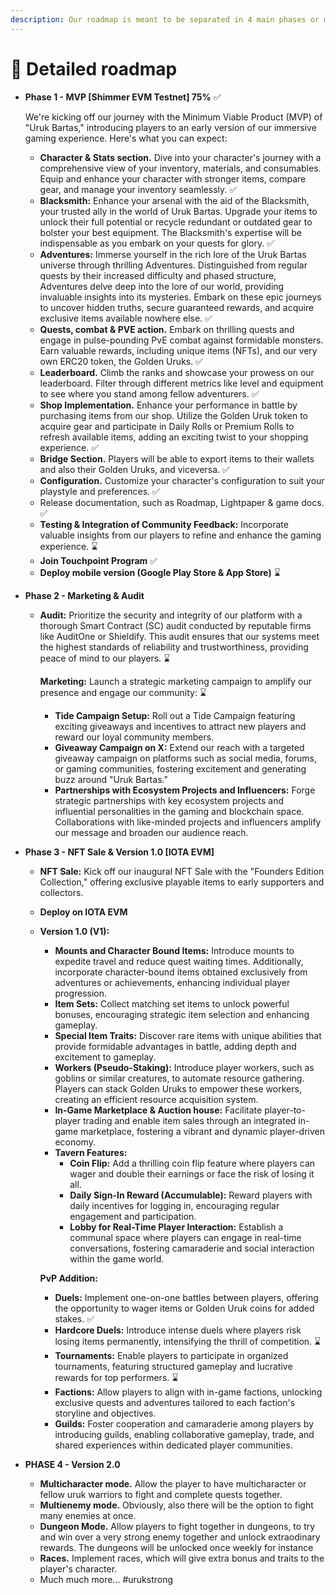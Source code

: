 ```yaml
---
description: Our roadmap is meant to be separated in 4 main phases or milestones.
---
```


# 📜 Detailed roadmap

*   **Phase 1 - MVP \[Shimmer EVM Testnet] 75%** ✅

    We're kicking off our journey with the Minimum Viable Product (MVP) of "Uruk Bartas," introducing players to an early version of our immersive gaming experience. Here's what you can expect:

    * **Character & Stats section.** Dive into your character's journey with a comprehensive view of your inventory, materials, and consumables. Equip and enhance your character with stronger items, compare gear, and manage your inventory seamlessly. ✅
    * **Blacksmith:** Enhance your arsenal with the aid of the Blacksmith, your trusted ally in the world of Uruk Bartas. Upgrade your items to unlock their full potential or recycle redundant or outdated gear to bolster your best equipment. The Blacksmith's expertise will be indispensable as you embark on your quests for glory. ✅
    * **Adventures:** Immerse yourself in the rich lore of the Uruk Bartas universe through thrilling Adventures. Distinguished from regular quests by their increased difficulty and phased structure, Adventures delve deep into the lore of our world, providing invaluable insights into its mysteries. Embark on these epic journeys to uncover hidden truths, secure guaranteed rewards, and acquire exclusive items available nowhere else. ✅
    * **Quests, combat & PVE action.** Embark on thrilling quests and engage in pulse-pounding PvE combat against formidable monsters. Earn valuable rewards, including unique items (NFTs), and our very own ERC20 token, the Golden Uruks. ✅
    * **Leaderboard.** Climb the ranks and showcase your prowess on our leaderboard. Filter through different metrics like level and equipment to see where you stand among fellow adventurers. ✅
    * **Shop Implementation.** Enhance your performance in battle by purchasing items from our shop. Utilize the Golden Uruk token to acquire gear and participate in Daily Rolls or Premium Rolls to refresh available items, adding an exciting twist to your shopping experience. ✅
    * **Bridge Section.** Players will be able to export items to their wallets and also their Golden Uruks, and viceversa. ✅
    * **Configuration.** Customize your character's configuration to suit your playstyle and preferences. ✅
    * Release documentation, such as Roadmap, Lightpaper & game docs. ✅
    * **Testing & Integration of Community Feedback:** Incorporate valuable insights from our players to refine and enhance the gaming experience. ⌛
    * **Join Touchpoint Program** ✅
    * **Deploy mobile version (Google Play Store & App Store)** ⌛
* **Phase 2 - Marketing & Audit**
  *   **Audit:** Prioritize the security and integrity of our platform with a thorough Smart Contract (SC) audit conducted by reputable firms like AuditOne or Shieldify. This audit ensures that our systems meet the highest standards of reliability and trustworthiness, providing peace of mind to our players. ⌛

      **Marketing:** Launch a strategic marketing campaign to amplify our presence and engage our community: ⌛

      * **Tide Campaign Setup:** Roll out a Tide Campaign featuring exciting giveaways and incentives to attract new players and reward our loyal community members.
      * **Giveaway Campaign on X:** Extend our reach with a targeted giveaway campaign on platforms such as social media, forums, or gaming communities, fostering excitement and generating buzz around "Uruk Bartas."
      * **Partnerships with Ecosystem Projects and Influencers:** Forge strategic partnerships with key ecosystem projects and influential personalities in the gaming and blockchain space. Collaborations with like-minded projects and influencers amplify our message and broaden our audience reach.
* **Phase 3 - NFT Sale & Version 1.0 \[IOTA EVM]**&#x20;
  * **NFT Sale:** Kick off our inaugural NFT Sale with the "Founders Edition Collection," offering exclusive playable items to early supporters and collectors.
  * **Deploy on IOTA EVM**
  *   **Version 1.0 (V1):**&#x20;

      * **Mounts and Character Bound Items:** Introduce mounts to expedite travel and reduce quest waiting times. Additionally, incorporate character-bound items obtained exclusively from adventures or achievements, enhancing individual player progression.
      * **Item Sets:** Collect matching set items to unlock powerful bonuses, encouraging strategic item selection and enhancing gameplay.
      * **Special Item Traits:** Discover rare items with unique abilities that provide formidable advantages in battle, adding depth and excitement to gameplay.
      * **Workers (Pseudo-Staking):** Introduce player workers, such as goblins or similar creatures, to automate resource gathering. Players can stack Golden Uruks to empower these workers, creating an efficient resource acquisition system.
      * **In-Game Marketplace & Auction house:** Facilitate player-to-player trading and enable item sales through an integrated in-game marketplace, fostering a vibrant and dynamic player-driven economy.
      * **Tavern Features:**
        * **Coin Flip:** Add a thrilling coin flip feature where players can wager and double their earnings or face the risk of losing it all.
        * **Daily Sign-In Reward (Accumulable):** Reward players with daily incentives for logging in, encouraging regular engagement and participation.
        * **Lobby for Real-Time Player Interaction:** Establish a communal space where players can engage in real-time conversations, fostering camaraderie and social interaction within the game world.



      **PvP Addition:**

      * **Duels:** Implement one-on-one battles between players, offering the opportunity to wager items or Golden Uruk coins for added stakes. ✅
      * **Hardcore Duels:** Introduce intense duels where players risk losing items permanently, intensifying the thrill of competition. ⌛
      * **Tournaments:** Enable players to participate in organized tournaments, featuring structured gameplay and lucrative rewards for top performers. ⌛
      * **Factions:** Allow players to align with in-game factions, unlocking exclusive quests and adventures tailored to each faction's storyline and objectives.
      * **Guilds:** Foster cooperation and camaraderie among players by introducing guilds, enabling collaborative gameplay, trade, and shared experiences within dedicated player communities.
* **PHASE 4 - Version 2.0**
  * **Multicharacter mode.** Allow the player to have multicharacter or fellow uruk warriors to fight and complete quests together.
  * **Multienemy mode.** Obviously, also there will be the option to fight many enemies at once.
  * **Dungeon Mode.** Allow players to fight together in dungeons, to try and win over a very strong enemy together and unlock extraodinary rewards. The dungeons will be unlocked once weekly for instance
  * **Races.** Implement races, which will give extra bonus and traits to the player's character.
  * Much much more...  #urukstrong&#x20;

